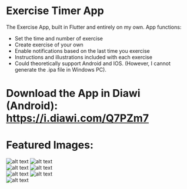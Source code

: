 # Exercise Timer App

The Exercise App, built in Flutter and entirely on my own. 
App functions:
- Set the time and number of exercise
- Create exercise of your own
- Enable notifications based on the last time you exercise  
- Instructions and illustrations included with each exercise
- Could theoretically support Android and IOS. (However, I cannot generate the .ipa file in Windows PC).
# Download the App in Diawi (Android): https://i.diawi.com/Q7PZm7
  
# Featured Images:  
![alt text](https://user-images.githubusercontent.com/53650880/132599625-70b2617d-cab1-4b77-a498-587741394923.png)
![alt text](https://user-images.githubusercontent.com/53650880/133103619-d1e96ad4-fe33-4439-b7d3-95cb6ad61d25.png)  
![alt text](https://user-images.githubusercontent.com/53650880/133103704-09faac95-1624-447d-9077-d128e3fab928.png)
![alt text](https://user-images.githubusercontent.com/53650880/132599629-398dd79f-575b-4349-bb80-733feba9130f.png)  
![alt text](https://user-images.githubusercontent.com/53650880/132599630-3dc0153f-e67a-469e-bdb1-3a560ce27622.png)
![alt text](https://user-images.githubusercontent.com/53650880/132599631-d6d8e9ed-1d13-453d-b54a-a417ba75590f.png)  
![alt text](https://user-images.githubusercontent.com/53650880/133103886-52bd2772-f81e-4cb2-a858-68c760dbd7bf.png)
